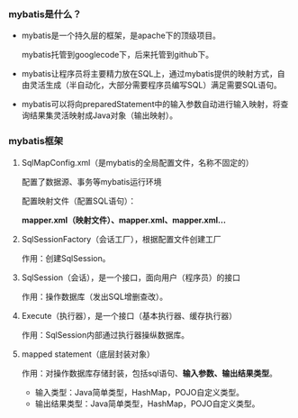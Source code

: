 ### mybatis是什么？

- mybatis是一个持久层的框架，是apache下的顶级项目。

  mybatis托管到googlecode下，后来托管到github下。

- mybatis让程序员将主要精力放在SQL上，通过mybatis提供的映射方式，自由灵活生成（半自动化，大部分需要程序员编写SQL）满足需要SQL语句。

- mybatis可以将向preparedStatement中的输入参数自动进行输入映射，将查询结果集灵活映射成Java对象（输出映射）。

### mybatis框架

1. SqlMapConfig.xml（是mybatis的全局配置文件，名称不固定的）

   配置了数据源、事务等mybatis运行环境

   配置映射文件（配置SQL语句）：

   **mapper.xml（映射文件）、mapper.xml、mapper.xml...**

2. SqlSessionFactory（会话工厂），根据配置文件创建工厂

   作用：创建SqlSession。

3. SqlSession（会话），是一个接口，面向用户（程序员）的接口

   作用：操作数据库（发出SQL增删查改）。

4. Execute（执行器），是一个接口（基本执行器、缓存执行器）

   作用：SqlSession内部通过执行器操纵数据库。

5. mapped statement（底层封装对象）

   作用：对操作数据库存储封装，包括sql语句、**输入参数、输出结果类型**。

   - 输入类型：Java简单类型，HashMap，POJO自定义类型。
   - 输出结果类型：Java简单类型，HashMap，POJO自定义类型。